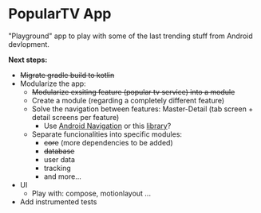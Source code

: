 # PopularTV App
"Playground" app to play with some of the last trending stuff from Android devlopment.

**Next steps:**
* ~~Migrate gradle build to kotlin~~
* Modularize the app:
  * ~~Modularize exsiting feature (popular tv service) into a module~~
  * Create a module (regarding a completely different feature)
  * Solve the navigation between features: Master-Detail (tab screen + detail screens per feature)
    *  Use [Android Navigation](https://developer.android.com/guide/navigation/navigation-getting-started) or this [library](https://github.com/ncapdevi/FragNav)?
  * Separate funcionalities into specific modules:
    * ~~core~~ (more dependencies to be added)
    * ~~database~~
    * user data
    * tracking
    * and more...
* UI
  * Play with: compose, motionlayout ...
* Add instrumented tests
